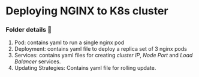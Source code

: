 # Deploying NGINX to K8s cluster 

### Folder details 📁
1. Pod: contains yaml to run a single nginx pod
2. Deployment: contains yaml file to deploy a replica set of 3 nginx pods
3. Services: contains yaml files for creating _cluster IP_, _Node Port_ and _Load Balancer_ services.
4. Updating Strategies: Contains yaml file for rolling update. 
